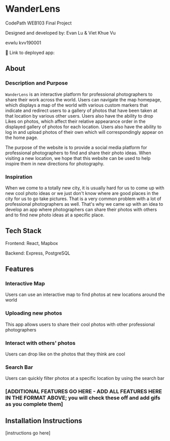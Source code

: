 # WanderLens

CodePath WEB103 Final Project

Designed and developed by: Evan Lu & Viet Khue Vu

evwlu
kvv190001

🔗 Link to deployed app:  

## About

### Description and Purpose

`WanderLens` is an interactive platform for professional photographers to share their
work across the world. Users can navigate the map homepage, which displays a
map of the world with various custom markers that indicate and redirect users
to a gallery of photos that have been taken at that location by various other
users. Users also have the ability to drop Likes on photos, which affect their
relative appearance order in the displayed gallery of photos for each location.
Users also have the ability to log in and upload photos of their own which will
correspondingly appear on the home page.

The purpose of the website is to provide a social media platform for professional
photographers to find and share their photo ideas. When visiting a new location,
we hope that this website can be used to help inspire them in new directions for
photography. 

### Inspiration

When we come to a totally new city, it is usually hard for us to come up with 
new cool photo ideas or we just don't know where are good places in the city for 
us to go take pictures. That is a very common problem with a lot of professional
photographers as well. That's why we came up with an idea to develop an app where
photographers can share their photos with others and to find new photo ideas at a 
specific place.

## Tech Stack

Frontend: React, Mapbox

Backend: Express, PostgreSQL

## Features

### Interactive Map

Users can use an interactive map to find photos at new locations around the world

<!-- [gif goes here] -->

### Uploading new photos

This app allows users to share their cool photos with other professional photographers

<!-- [gif goes here] -->

### Interact with others' photos

Users can drop like on the photos that they think are cool

<!-- [gif goes here] -->

### Search Bar

Users can quickly filter photos at a specific location by using the search bar

<!-- [gif goes here] -->

### [ADDITIONAL FEATURES GO HERE - ADD ALL FEATURES HERE IN THE FORMAT ABOVE; you will check these off and add gifs as you complete them]

## Installation Instructions

[instructions go here]
